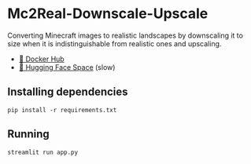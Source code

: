# Mc2Real-Downscale-Upscale
Converting Minecraft images to realistic landscapes by downscaling it to size when it is indistinguishable from realistic ones and upscaling.
- [🐋 Docker Hub](https://hub.docker.com/r/klima77/mc2real-downscale-upscale)
- [🤗 Hugging Face Space](https://huggingface.co/spaces/klima7/Mc2Real-downscale-upscale) (slow)

## Installing dependencies
```
pip install -r requirements.txt
```

## Running
```
streamlit run app.py
```
